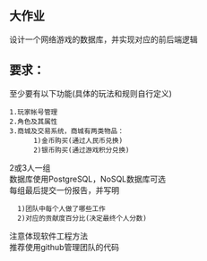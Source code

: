 ## 大作业
设计一个网络游戏的数据库，并实现对应的前后端逻辑

## 要求：
至少要有以下功能(具体的玩法和规则自行定义)

    1.玩家帐号管理  
    2.角色及其属性  
    3.商城及交易系统，商城有两类物品：  
          1)金币购买(通过人民币兑换)  
          2)银币购买(通过游戏积分兑换)  
2或3人一组  
数据库使用PostgreSQL，NoSQL数据库可选  
每组最后提交一份报告，并写明

      1)团队中每个人做了哪些工作
      2)对应的贡献度百分比(决定最终个人分数)  

注意体现软件工程方法  
推荐使用github管理团队的代码  
